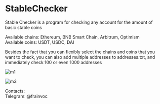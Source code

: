 # StableChecker

Stable Checker is a program for checking any account for the amount of basic stable coins

Available chains: Ethereum, BNB Smart Chain, Arbitrum, Optimism  
Available coins: USDT, USDC, DAI

Besides the fact that you can flexibly select the chains and coins that you want to check, you can also add multiple addresses to addresses.txt, and immediately check 100 or even 1000 addresses

![m1](https://github.com/fnvc666/StableChecker/assets/68500809/2538512b-64eb-46cd-8288-824d71d99893)




![m3](https://github.com/fnvc666/StableChecker/assets/68500809/73a631fb-455d-491c-86d5-b43fae627821)

Contacts:  
Telegram: @frainvoc
